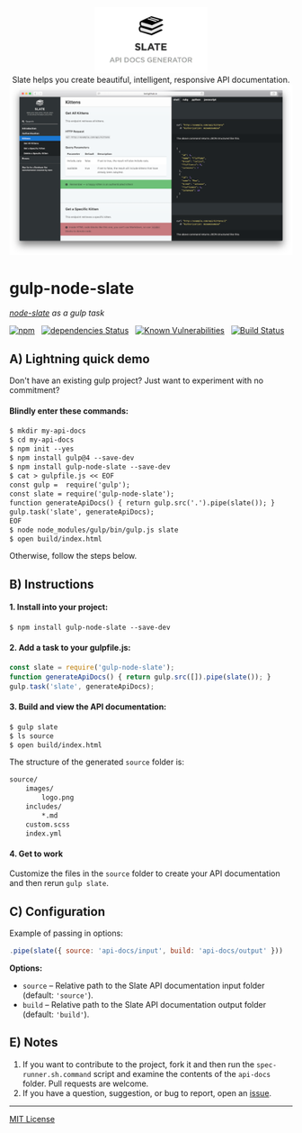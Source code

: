 <p align=center>
    <img src=https://raw.githubusercontent.com/lord/img/master/logo-slate.png width=200 alt=logo><br>
    Slate helps you create beautiful, intelligent, responsive API documentation.<br>
    <img src=https://raw.githubusercontent.com/lord/img/master/screenshot-slate.png width=700 alt=screenshot>
</p>

# gulp-node-slate
*[node-slate](https://github.com/center-key/node-slate) as a gulp task*

[![npm](https://img.shields.io/npm/v/gulp-node-slate.svg)](https://www.npmjs.com/package/gulp-node-slate)
&nbsp;
[![dependencies Status](https://david-dm.org/pinntech/gulp-node-slate/status.svg)](https://david-dm.org/pinntech/gulp-node-slate)
&nbsp;
[![Known Vulnerabilities](https://snyk.io/test/github/pinntech/gulp-node-slate/badge.svg)](https://snyk.io/test/github/pinntech/gulp-node-slate)
&nbsp;
[![Build Status](https://travis-ci.org/pinntech/gulp-node-slate.svg)](https://travis-ci.org/pinntech/gulp-node-slate)

## A) Lightning quick demo

Don't have an existing gulp project?  Just want to experiment with no commitment?

#### Blindly enter these commands:
```shell
$ mkdir my-api-docs
$ cd my-api-docs
$ npm init --yes
$ npm install gulp@4 --save-dev
$ npm install gulp-node-slate --save-dev
$ cat > gulpfile.js << EOF
const gulp =  require('gulp');
const slate = require('gulp-node-slate');
function generateApiDocs() { return gulp.src('.').pipe(slate()); }
gulp.task('slate', generateApiDocs);
EOF
$ node node_modules/gulp/bin/gulp.js slate
$ open build/index.html
```

Otherwise, follow the steps below.

## B) Instructions

#### 1. Install into your project:
```shell
$ npm install gulp-node-slate --save-dev
```

#### 2. Add a task to your **gulpfile.js**:
```javascript
const slate = require('gulp-node-slate');
function generateApiDocs() { return gulp.src([]).pipe(slate()); }
gulp.task('slate', generateApiDocs);
```

#### 3. Build and view the API documentation:
```shell
$ gulp slate
$ ls source
$ open build/index.html
```

The structure of the generated `source` folder is:
```
source/
    images/
        logo.png
    includes/
        *.md
    custom.scss
    index.yml
```

#### 4. Get to work
Customize the files in the `source` folder to create your API documentation
and then rerun `gulp slate`.

## C) Configuration
Example of passing in options:
```javascript
.pipe(slate({ source: 'api-docs/input', build: 'api-docs/output' }))
```
**Options:**
* `source` &ndash; Relative path to the Slate API documentation input folder (default: `'source'`).
* `build` &ndash; Relative path to the Slate API documentation output folder (default: `'build'`).

## E) Notes
1. If you want to contribute to the project, fork it and then run the `spec-runner.sh.command`
script and examine the contents of the `api-docs` folder.  Pull requests are welcome.
1. If you have a question, suggestion, or bug to report, open an
[issue](https://github.com/pinntech/gulp-node-slate/issues).

---
[MIT License](LICENSE.txt)
